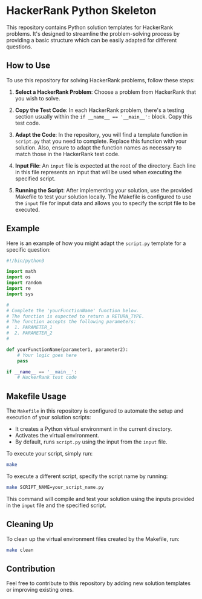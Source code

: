 # HackerRank Python Skeleton

This repository contains Python solution templates for HackerRank problems. It's designed to streamline the problem-solving process by providing a basic structure which can be easily adapted for different questions.

## How to Use

To use this repository for solving HackerRank problems, follow these steps:

1. **Select a HackerRank Problem**: Choose a problem from HackerRank that you wish to solve.

2. **Copy the Test Code**: In each HackerRank problem, there's a testing section usually within the `if __name__ == '__main__':` block. Copy this test code.

3. **Adapt the Code**: In the repository, you will find a template function in `script.py` that you need to complete. Replace this function with your solution. Also, ensure to adapt the function names as necessary to match those in the HackerRank test code.

4. **Input File**: An `input` file is expected at the root of the directory. Each line in this file represents an input that will be used when executing the specified script.

5. **Running the Script**: After implementing your solution, use the provided Makefile to test your solution locally. The Makefile is configured to use the `input` file for input data and allows you to specify the script file to be executed.

## Example

Here is an example of how you might adapt the `script.py` template for a specific question:

```python
#!/bin/python3

import math
import os
import random
import re
import sys

#
# Complete the 'yourFunctionName' function below.
# The function is expected to return a RETURN_TYPE.
# The function accepts the following parameters:
#  1. PARAMETER_1
#  2. PARAMETER_2
#

def yourFunctionName(parameter1, parameter2):
    # Your logic goes here
    pass

if __name__ == '__main__':
    # HackerRank test code
```

## Makefile Usage

The `Makefile` in this repository is configured to automate the setup and execution of your solution scripts:

- It creates a Python virtual environment in the current directory.
- Activates the virtual environment.
- By default, runs `script.py` using the input from the `input` file.

To execute your script, simply run:

```bash
make
```

To execute a different script, specify the script name by running:

```bash
make SCRIPT_NAME=your_script_name.py
```

This command will compile and test your solution using the inputs provided in the `input` file and the specified script.

## Cleaning Up

To clean up the virtual environment files created by the Makefile, run:

```bash
make clean
```

## Contribution

Feel free to contribute to this repository by adding new solution templates or improving existing ones.
